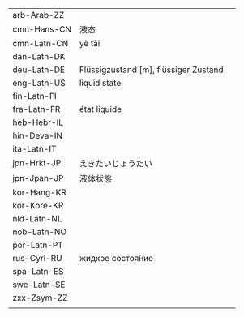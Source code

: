 | | | |
|-|-|-|
| arb-Arab-ZZ |  |  |
| cmn-Hans-CN | 液态 |  |
| cmn-Latn-CN | yè tài |  |
| dan-Latn-DK |  |  |
| deu-Latn-DE | Flüssigzustand [m], flüssiger Zustand |  |
| eng-Latn-US | liquid state |  |
| fin-Latn-FI |  |  |
| fra-Latn-FR | état liquide |  |
| heb-Hebr-IL |  |  |
| hin-Deva-IN |  |  |
| ita-Latn-IT |  |  |
| jpn-Hrkt-JP | えきたいじょうたい |  |
| jpn-Jpan-JP | 液体状態 |  |
| kor-Hang-KR |  |  |
| kor-Kore-KR |  |  |
| nld-Latn-NL |  |  |
| nob-Latn-NO |  |  |
| por-Latn-PT |  |  |
| rus-Cyrl-RU | жи́дкое состоя́ние |  |
| spa-Latn-ES |  |  |
| swe-Latn-SE |  |  |
| zxx-Zsym-ZZ |  |  |
|  |  |  |